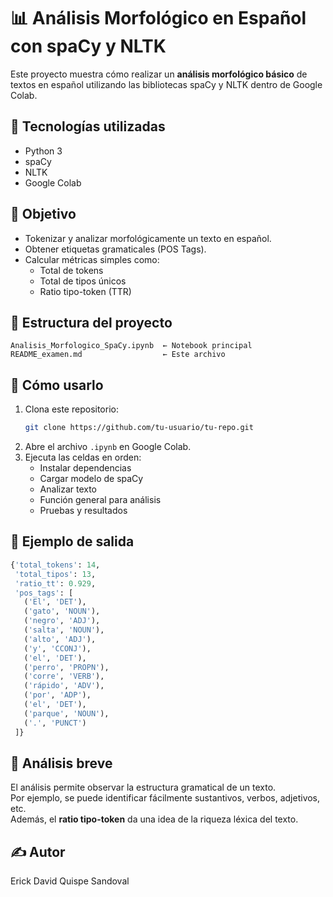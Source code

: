 # 📊 Análisis Morfológico en Español con spaCy y NLTK

Este proyecto muestra cómo realizar un **análisis morfológico básico** de textos en español utilizando las bibliotecas spaCy y NLTK dentro de Google Colab.

## 🧰 Tecnologías utilizadas

- Python 3  
- spaCy  
- NLTK  
- Google Colab

## 📌 Objetivo

- Tokenizar y analizar morfológicamente un texto en español.  
- Obtener etiquetas gramaticales (POS Tags).  
- Calcular métricas simples como:
  - Total de tokens
  - Total de tipos únicos
  - Ratio tipo-token (TTR)

## 📂 Estructura del proyecto

```
Analisis_Morfologico_SpaCy.ipynb  ← Notebook principal
README_examen.md                  ← Este archivo
```

## 🚀 Cómo usarlo

1. Clona este repositorio:
   ```bash
   git clone https://github.com/tu-usuario/tu-repo.git
   ```
2. Abre el archivo `.ipynb` en Google Colab.  
3. Ejecuta las celdas en orden:
   - Instalar dependencias  
   - Cargar modelo de spaCy  
   - Analizar texto  
   - Función general para análisis  
   - Pruebas y resultados

## 🧪 Ejemplo de salida

```python
{'total_tokens': 14,
 'total_tipos': 13,
 'ratio_tt': 0.929,
 'pos_tags': [
   ('El', 'DET'),
   ('gato', 'NOUN'),
   ('negro', 'ADJ'),
   ('salta', 'NOUN'),
   ('alto', 'ADJ'),
   ('y', 'CCONJ'),
   ('el', 'DET'),
   ('perro', 'PROPN'),
   ('corre', 'VERB'),
   ('rápido', 'ADV'),
   ('por', 'ADP'),
   ('el', 'DET'),
   ('parque', 'NOUN'),
   ('.', 'PUNCT')
 ]}
```

## 📝 Análisis breve

El análisis permite observar la estructura gramatical de un texto.  
Por ejemplo, se puede identificar fácilmente sustantivos, verbos, adjetivos, etc.  
Además, el **ratio tipo-token** da una idea de la riqueza léxica del texto.

## ✍️ Autor

Erick David Quispe Sandoval